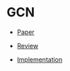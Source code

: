 
# GCN 

* [Paper](https://arxiv.org/abs/1609.02907)

* [Review](https://velog.io/@sangwu99/Semi-Supervised-Classification-with-Graph-Convolutional-Networks-ICLR-2017)

* [Implementation](GCN.ipynb)